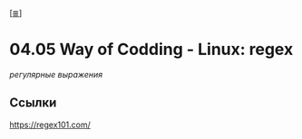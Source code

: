 <!--
File          : 04.05.md

Created       : Tue 11 Aug 2015 18:35:25
Last Modified : Tue 11 Aug 2015 18:38:08
Maintainer    : sharlatan
-->


\[[≣](../../README_ru.md#Содержание "Содержание")\]
# 04.05 Way of Codding - Linux: regex #
_регулярные выражения_


## Ссылки ##
https://regex101.com/
